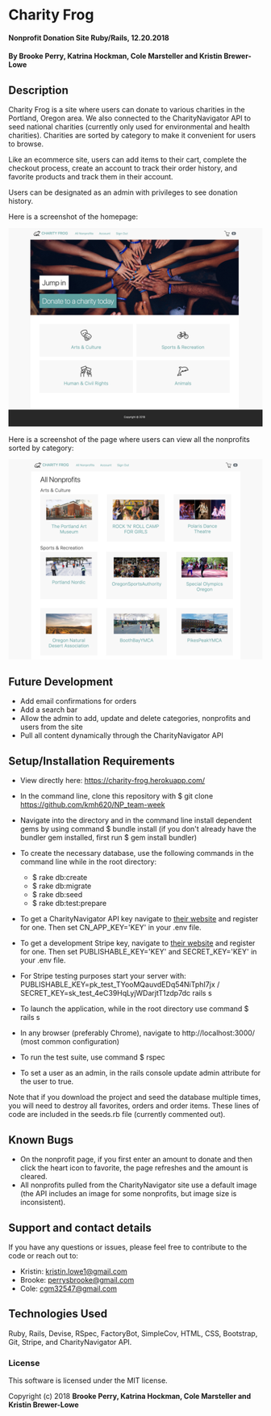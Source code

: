 # Charity Frog

#### Nonprofit Donation Site Ruby/Rails, 12.20.2018

#### By Brooke Perry, Katrina Hockman, Cole Marsteller  and Kristin Brewer-Lowe

## Description

Charity Frog is a site where users can donate to various charities in the Portland, Oregon area. We also connected to the CharityNavigator API to seed national charities (currently only used for environmental and health charities). Charities are sorted by category to make it convenient for users to browse.

Like an ecommerce site, users can add items to their cart, complete the checkout process, create an account to track their order history, and favorite products and track them in their account.

Users can be designated as an admin with privileges to see donation history.

Here is a screenshot of the homepage:

<img src="/app/assets/images/homepage.png" style="width: 700px">

Here is a screenshot of the page where users can view all the nonprofits sorted by category:

<img src="/app/assets/images/all_nonprofits.png" style="width: 700px">

## Future Development
* Add email confirmations for orders
* Add a search bar
* Allow the admin to add, update and delete categories, nonprofits and users from the site
* Pull all content dynamically through the CharityNavigator API

## Setup/Installation Requirements

* View directly here: https://charity-frog.herokuapp.com/
* In the command line, clone this repository with $ git clone https://github.com/kmh620/NP_team-week
* Navigate into the directory and in the command line install dependent gems by using command $ bundle install (if you don't already have the bundler gem installed, first run $ gem install bundler)
* To create the necessary database, use the following commands in the command line while in the root directory:
  * $ rake db:create
  * $ rake db:migrate
  * $ rake db:seed
  * $ rake db:test:prepare

* To get a CharityNavigator API key navigate to <a href="https://charity.3scale.net/login" target="blank">their website</a> and register for one. Then set CN_APP_KEY='KEY' in your .env file.
* To get a development Stripe key, navigate to <a href="https://stripe.com/docs/keys" target="blank">their website</a> and register for one. Then set PUBLISHABLE_KEY='KEY' and SECRET_KEY='KEY' in your .env file.
* For Stripe testing purposes start your server with: PUBLISHABLE_KEY=pk_test_TYooMQauvdEDq54NiTphI7jx / SECRET_KEY=sk_test_4eC39HqLyjWDarjtT1zdp7dc rails s
* To launch the application, while in the root directory use command $ rails s
* In any browser (preferably Chrome), navigate to http://localhost:3000/ (most common configuration)
* To run the test suite, use command $ rspec
* To set a user as an admin, in the rails console update admin attribute for the user to true.

Note that if you download the project and seed the database multiple times, you will need to destroy all favorites, orders and order items. These lines of code are included in the seeds.rb file (currently commented out).

## Known Bugs

* On the nonprofit page, if you first enter an amount to donate and then click the heart icon to favorite, the page refreshes and the amount is cleared.
* All nonprofits pulled from the CharityNavigator site use a default image (the API includes an image for some nonprofits, but image size is inconsistent).

## Support and contact details

If you have any questions or issues, please feel free to contribute to the code or reach out to:
  * Kristin: kristin.lowe1@gmail.com
  * Brooke: perrysbrooke@gmail.com
  * Cole: cgm32547@gmail.com

## Technologies Used

Ruby, Rails, Devise, RSpec, FactoryBot, SimpleCov, HTML, CSS, Bootstrap, Git, Stripe, and CharityNavigator API.

### License

This software is licensed under the MIT license.

Copyright (c) 2018 **Brooke Perry, Katrina Hockman, Cole Marsteller  and Kristin Brewer-Lowe**
